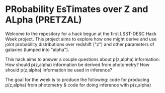 # PRobability EsTimates over Z and ALpha (PRETZAL)

Welcome to the repository for a hack begun at the first LSST-DESC Hack Week project.  This project aims to explore how one might derive and use joint probability distributions over redshift ("z") and other parameters of galaxies (lumped into "alpha").

This hack aims to answer a couple questions about p(z,alpha) information: How should p(z,alpha) information be derived from photometry? How should p(z,alpha) information be used in inference?

The goal for the week is to produce the following: code for producing p(z,alpha) from photometry & code for doing inference with p(z,alpha)

